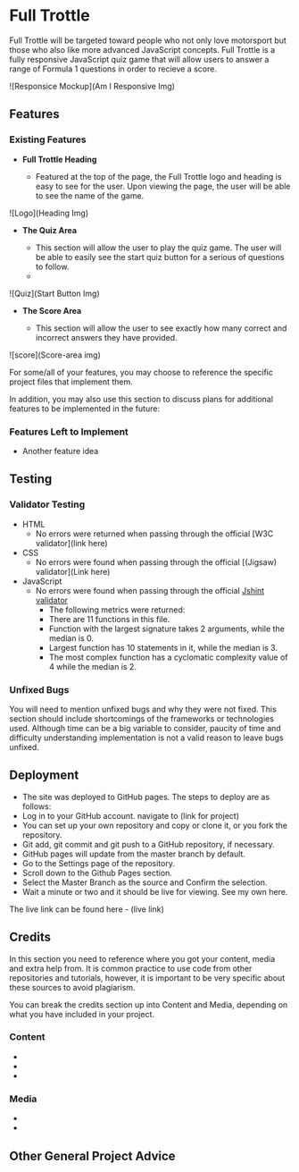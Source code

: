 # Full Trottle

 Full Trottle will be targeted toward people who not only love motorsport but those who also like more advanced JavaScript concepts. Full Trottle is a fully responsive JavaScript quiz game that will allow users to answer a range of Formula 1 questions in order to recieve a score.

![Responsice Mockup](Am I Responsive Img)

## Features 

### Existing Features

- __Full Trottle Heading__

  - Featured at the top of the page, the Full Trottle logo and heading is easy to see for the user. Upon viewing the page, the user will be able to see the name of the game.

![Logo](Heading Img)

- __The Quiz Area__

  - This section will allow the user to play the quiz game. The user will be able to easily see the start quiz button for a serious of questions to follow.
  - 

![Quiz](Start Button Img)

- __The Score Area__

  - This section will allow the user to see exactly how many correct and incorrect answers they have provided. 

![score](Score-area img)

For some/all of your features, you may choose to reference the specific project files that implement them.

In addition, you may also use this section to discuss plans for additional features to be implemented in the future:

### Features Left to Implement

- Another feature idea

## Testing 

### Validator Testing 

- HTML
    - No errors were returned when passing through the official [W3C validator](link here)
- CSS
    - No errors were found when passing through the official [(Jigsaw) validator](Link here)
- JavaScript
    - No errors were found when passing through the official [Jshint validator](https://jshint.com/)
      - The following metrics were returned: 
      - There are 11 functions in this file.
      - Function with the largest signature takes 2 arguments, while the median is 0.
      - Largest function has 10 statements in it, while the median is 3.
      - The most complex function has a cyclomatic complexity value of 4 while the median is 2.

### Unfixed Bugs

You will need to mention unfixed bugs and why they were not fixed. This section should include shortcomings of the frameworks or technologies used. Although time can be a big variable to consider, paucity of time and difficulty understanding implementation is not a valid reason to leave bugs unfixed. 

## Deployment

- The site was deployed to GitHub pages. The steps to deploy are as follows: 
- Log in to your GitHub account. navigate to (link for project)
- You can set up your own repository and copy or clone it, or you fork the repository.
- Git add, git commit and git push to a GitHub repository, if necessary.
- GitHub pages will update from the master branch by default.
- Go to the Settings page of the repository.
- Scroll down to the Github Pages section.
- Select the Master Branch as the source and Confirm the selection.
- Wait a minute or two and it should be live for viewing. See my own here.
 
The live link can be found here - (live link)

## Credits 

In this section you need to reference where you got your content, media and extra help from. It is common practice to use code from other repositories and tutorials, however, it is important to be very specific about these sources to avoid plagiarism. 

You can break the credits section up into Content and Media, depending on what you have included in your project. 

### Content 

- 
- 
- 

### Media

- 
- 

## Other General Project Advice
